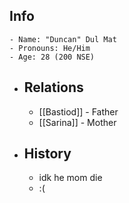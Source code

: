 ## Info
	- Name: "Duncan" Dul Mat
	- Pronouns: He/Him
	- Age: 28 (200 NSE)
- ## Relations
	- [[Bastiod]] - Father
	- [[Sarina]] - Mother
- ## History
	- idk he mom die
	- :(